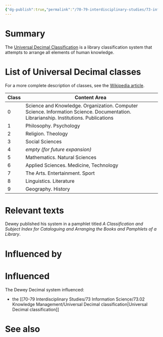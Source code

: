 ```yaml
---
{"dg-publish":true,"permalink":"/70-79-interdisciplinary-studies/73-information-science/73-02-knowledge-management/universal-decimal-classification/","tags":[" #information/classification/system"]}
---
```


# Summary

The [Universal Decimal Classification](https://en.wikipedia.org/wiki/Universal_Decimal_Classification) is a library classification system that attempts to arrange all elements of human knowledge.

# List of Universal Decimal classes

For a more complete description of classes, see the [Wikipedia article](https://en.wikipedia.org/wiki/Universal_Decimal_Classification#UDC_outline). 

| Class | Content Area                                                                                                                         |
| ----- | ------------------------------------------------------------------------------------------------------------------------------------ |
| 0     | Science and Knowledge. Organization. Computer Science. Information Science. Documentation. Librarianship. Institutions. Publications |
| 1     | Philosophy. Psychology                                                                                                               |
| 2     | Religion. Theology                                                                                                                   |
| 3     | Social Sciences                                                                                                                      |
| 4     | *empty (for future expansion)*                                                                                                       |
| 5     | Mathematics. Natural Sciences                                                                                                        |
| 6     | Applied Sciences. Medicine, Technology                                                                                               |
| 7     | The Arts. Entertainment. Sport                                                                                                       |
| 8     | Linguistics. Literature                                                                                                              |
| 9     | Geography. History                                                                                                                   |

# Relevant texts

Dewey published his system in a pamphlet titled *A Classification and Subject Index for Cataloguing and Arranging the Books and Pamphlets of a Library*.

# Influenced by

# Influenced

The Dewey Decimal system influenced: 
- the [[70-79 Interdisciplinary Studies/73 Information Science/73.02 Knowledge Management/Universal Decimal classification\|Universal Decimal classification]]

# See also
